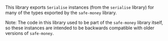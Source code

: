 This library exports `Serialise` instances (from the `serialise`
library) for many of the types exported by the `safe-money` library.

Note: The code in this library used to be part of the `safe-money`
library itself, so these instances are intended to be backwards
compatible with older versions of `safe-money`.
